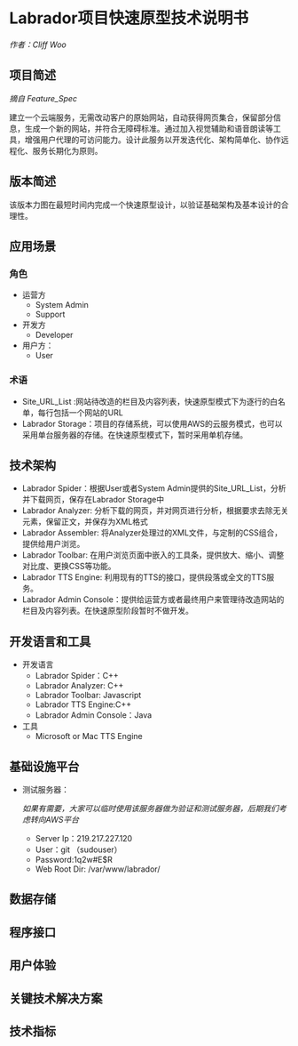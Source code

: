 # Labrador项目快速原型技术说明书

*作者：Cliff Woo*

## 项目简述 ##

*摘自 Feature_Spec*

建立一个云端服务，无需改动客户的原始网站，自动获得网页集合，保留部分信息，生成一个新的网站，并符合无障碍标准。通过加入视觉辅助和语音朗读等工具，增强用户代理的可访问能力。设计此服务以开发迭代化、架构简单化、协作远程化、服务长期化为原则。

## 版本简述 ##

该版本力图在最短时间内完成一个快速原型设计，以验证基础架构及基本设计的合理性。

## 应用场景 ##
### 角色 ###
- 运营方
  * System Admin
  * Support
- 开发方
  * Developer
- 用户方：
  * User
### 术语 ###
* Site_URL_List :网站待改造的栏目及内容列表，快速原型模式下为逐行的白名单，每行包括一个网站的URL
* Labrador Storage：项目的存储系统，可以使用AWS的云服务模式，也可以采用单台服务器的存储。在快速原型模式下，暂时采用单机存储。
## 技术架构 ##

  * Labrador Spider：根据User或者System Admin提供的Site_URL_List，分析并下载网页，保存在Labrador Storage中
  * Labrador Analyzer: 分析下载的网页，并对网页进行分析，根据要求去除无关元素，保留正文，并保存为XML格式
  * Labrador Assembler: 将Analyzer处理过的XML文件，与定制的CSS组合，提供给用户浏览。
  * Labrador Toolbar: 在用户浏览页面中嵌入的工具条，提供放大、缩小、调整对比度、更换CSS等功能。
  * Labrador TTS Engine: 利用现有的TTS的接口，提供段落或全文的TTS服务。
  * Labrador Admin Console：提供给运营方或者最终用户来管理待改造网站的栏目及内容列表。在快速原型阶段暂时不做开发。
  
## 开发语言和工具 ##
- 开发语言
  * Labrador Spider：C++
  * Labrador Analyzer: C++
  * Labrador Toolbar: Javascript
  * Labrador TTS Engine:C++
  * Labrador Admin Console：Java
- 工具
  * Microsoft or Mac TTS Engine
## 基础设施平台 ##
- 测试服务器：

  *如果有需要，大家可以临时使用该服务器做为验证和测试服务器，后期我们考虑转向AWS平台*

  * Server Ip：219.217.227.120
  * User：git （sudouser）
  * Password:1q2w#E$R 
  * Web Root Dir: /var/www/labrador/
## 数据存储 ##
## 程序接口 ##
## 用户体验 ##
## 关键技术解决方案 ##
## 技术指标 ##
